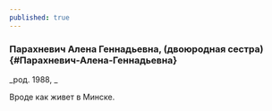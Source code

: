 ```yaml
---
published: true
---
```


### Парахневич Алена Геннадьевна, (двоюродная сестра) {#Парахневич-Алена-Геннадьевна}

_род. 1988, _



Вроде как живет в Минске.
        
